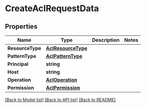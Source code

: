 # CreateAclRequestData

## Properties

Name | Type | Description | Notes
------------ | ------------- | ------------- | -------------
**ResourceType** | [**AclResourceType**](AclResourceType.md) |  | 
**PatternType** | [**AclPatternType**](AclPatternType.md) |  | 
**Principal** | **string** |  | 
**Host** | **string** |  | 
**Operation** | [**AclOperation**](AclOperation.md) |  | 
**Permission** | [**AclPermission**](AclPermission.md) |  | 

[[Back to Model list]](../README.md#documentation-for-models) [[Back to API list]](../README.md#documentation-for-api-endpoints) [[Back to README]](../README.md)


